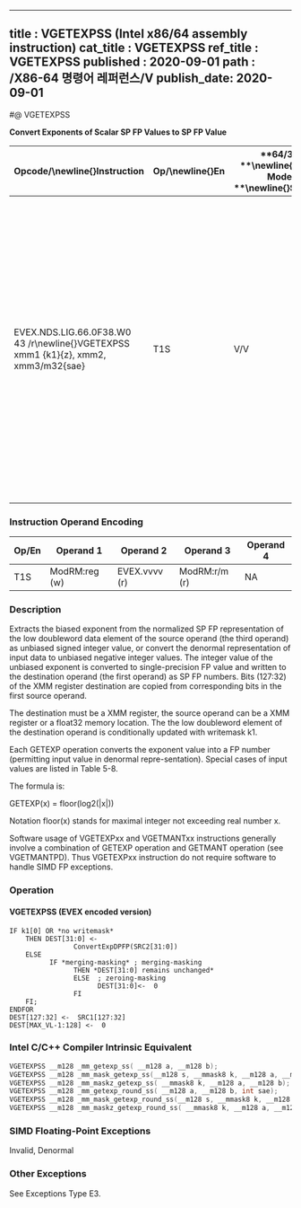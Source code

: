 ----------------------------
title : VGETEXPSS (Intel x86/64 assembly instruction)
cat_title : VGETEXPSS
ref_title : VGETEXPSS
published : 2020-09-01
path : /X86-64 명령어 레퍼런스/V
publish_date: 2020-09-01
----------------------------
#@ VGETEXPSS

**Convert Exponents of Scalar SP FP Values to SP FP Value**

|**Opcode/**\newline{}**Instruction**|**Op/**\newline{}**En**|**64/32 **\newline{}**bit Mode **\newline{}**Support**|**CPUID **\newline{}**Feature **\newline{}**Flag**|**Description**|
|------------------------------------|-----------------------|------------------------------------------------------|--------------------------------------------------|---------------|
|EVEX.NDS.LIG.66.0F38.W0 43 /r\newline{}VGETEXPSS xmm1 {k1}{z}, xmm2, xmm3/m32{sae}|T1S|V/V|AVX512F|Convert the biased exponent (bits 30:23) of the low single-precision floating-point value in xmm3/m32 to a SP FP value representing unbiased integer exponent. Stores the result to xmm1 under the writemask k1 and merge with the other elements of xmm2.|
### Instruction Operand Encoding


|Op/En|Operand 1|Operand 2|Operand 3|Operand 4|
|-----|---------|---------|---------|---------|
|T1S|ModRM:reg (w)|EVEX.vvvv (r)|ModRM:r/m (r)|NA|
### Description


Extracts the biased exponent from the normalized SP FP representation of the low doubleword data element of the source operand (the third operand) as unbiased signed integer value, or convert the denormal representation of input data to unbiased negative integer values. The integer value of the unbiased exponent is converted to single-precision FP value and written to the destination operand (the first operand) as SP FP numbers. Bits (127:32) of the XMM register destination are copied from corresponding bits in the first source operand.

The destination must be a XMM register, the source operand can be a XMM register or a float32 memory location. The the low doubleword element of the destination operand is conditionally updated with writemask k1. 

Each GETEXP operation converts the exponent value into a FP number (permitting input value in denormal repre-sentation). Special cases of input values are listed in Table 5-8.

The formula is:

GETEXP(x) = floor(log2(|x|)) 

Notation floor(x) stands for maximal integer not exceeding real number x. 

Software usage of VGETEXPxx and VGETMANTxx instructions generally involve a combination of GETEXP operation and GETMANT operation (see VGETMANTPD). Thus VGETEXPxx instruction do not require software to handle SIMD FP exceptions.


### Operation
#### VGETEXPSS (EVEX encoded version) 
```info-verb
IF k1[0] OR *no writemask*
    THEN DEST[31:0] <-
                ConvertExpDPFP(SRC2[31:0])
    ELSE 
          IF *merging-masking* ; merging-masking
                THEN *DEST[31:0] remains unchanged*
                ELSE  ; zeroing-masking
                      DEST[31:0]<-  0
                FI
    FI;
ENDFOR
DEST[127:32] <-  SRC1[127:32]
DEST[MAX_VL-1:128] <-  0
```

### Intel C/C++ Compiler Intrinsic Equivalent

```cpp
VGETEXPSS __m128 _mm_getexp_ss( __m128 a, __m128 b);
VGETEXPSS __m128 _mm_mask_getexp_ss(__m128 s, __mmask8 k, __m128 a, __m128 b);
VGETEXPSS __m128 _mm_maskz_getexp_ss( __mmask8 k, __m128 a, __m128 b);
VGETEXPSS __m128 _mm_getexp_round_ss( __m128 a, __m128 b, int sae);
VGETEXPSS __m128 _mm_mask_getexp_round_ss(__m128 s, __mmask8 k, __m128 a, __m128 b, int sae);
VGETEXPSS __m128 _mm_maskz_getexp_round_ss( __mmask8 k, __m128 a, __m128 b, int sae);
```
### SIMD Floating-Point Exceptions


Invalid, Denormal

### Other Exceptions


See Exceptions Type E3.

